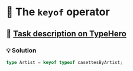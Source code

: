# 📝 The `keyof` operator

## 🔗 [Task description on TypeHero](https://typehero.dev/challenge/keyof)

### 💡 Solution

```typescript
type Artist = keyof typeof casettesByArtist;
```
